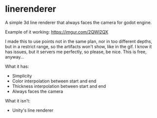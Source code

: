 # linerenderer
A simple 3d line renderer that always faces the camera for godot engine.

Example of it working: https://imgur.com/2QWI2QX

I made this to use points not in the same plan, nor in too different depths, but in a restrict range, so the artifacts won't show, like in the gif. 
I know it has issues, but it servers me perfectly, so please, be nice. This is free, anyway...

What it has:
- Simplicity
- Color interpolation between start and end
- Thickness interpolation between start and end
- Always faces the camera

What it isn't:
- Unity's line renderer
